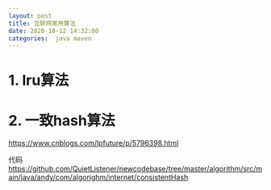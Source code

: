 ```yaml
---
layout: post
title: 互联网常用算法
date: 2020-10-12 14:32:00
categories:  java maven
---
```


# 1. lru算法

# 2. 一致hash算法
https://www.cnblogs.com/lpfuture/p/5796398.html

代码
https://github.com/QuietListener/newcodebase/tree/master/algorithm/src/main/java/andy/com/algorighm/internet/consistentHash